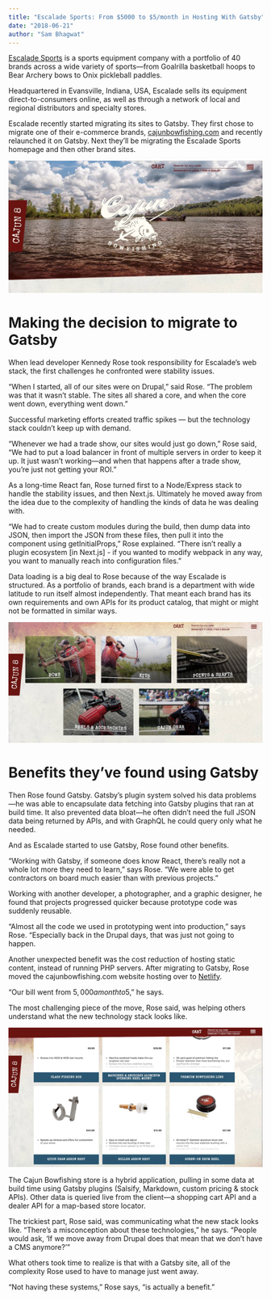 ```yaml
---
title: "Escalade Sports: From $5000 to $5/month in Hosting With Gatsby"
date: "2018-06-21"
author: "Sam Bhagwat"
---
```


[Escalade Sports](https://www.escaladesports.com/) is a sports equipment company with a portfolio of 40 brands across a wide variety of sports—from Goalrilla basketball hoops to Bear Archery bows to Onix pickleball paddles.

Headquartered in Evansville, Indiana, USA, Escalade sells its equipment direct-to-consumers online, as well as through a network of local and regional distributors and specialty stores.

Escalade recently started migrating its sites to Gatsby. They first chose to migrate one of their e-commerce brands, [cajunbowfishing.com](https://cajunbowfishing.com/) and recently relaunched it on Gatsby. Next they’ll be migrating the Escalade Sports homepage and then other brand sites.

![cajunbowfishing.com homepage](./cajun-bowfishing-homepage.jpg)

# Making the decision to migrate to Gatsby

When lead developer Kennedy Rose took responsibility for Escalade’s web stack, the first challenges he confronted were stability issues.

“When I started, all of our sites were on Drupal,” said Rose. “The problem was that it wasn’t stable. The sites all shared a core, and when the core went down, everything went down.”

Successful marketing efforts created traffic spikes — but the technology stack couldn’t keep up with demand.

“Whenever we had a trade show, our sites would just go down,” Rose said, “We had to put a load balancer in front of multiple servers in order to keep it up. It just wasn’t working—and when that happens after a trade show, you’re just not getting your ROI.”

As a long-time React fan, Rose turned first to a Node/Express stack to handle the stability issues, and then Next.js. Ultimately he moved away from the idea due to the complexity of handling the kinds of data he was dealing with.

“We had to create custom modules during the build, then dump data into JSON, then import the JSON from these files, then pull it into the component using getInitialProps,” Rose explained. “There isn’t really a plugin ecosystem [in Next.js] - if you wanted to modify webpack in any way, you want to manually reach into configuration files.”

Data loading is a big deal to Rose because of the way Escalade is structured. As a portfolio of brands, each brand is a department with wide latitude to run itself almost independently. That meant each brand has its own requirements and own APIs for its product catalog, that might or might not be formatted in similar ways.

![cajunbowfishing.com product categories](./cajun-bowfishing-product-categories.jpg)

# Benefits they’ve found using Gatsby

Then Rose found Gatsby. Gatsby’s plugin system solved his data problems—he was able to encapsulate data fetching into Gatsby plugins that ran at build time. It also prevented data bloat—he often didn’t need the full JSON data being returned by APIs, and with GraphQL he could query only what he needed.

And as Escalade started to use Gatsby, Rose found other benefits.

“Working with Gatsby, if someone does know React, there’s really not a whole lot more they need to learn,” says Rose. “We were able to get contractors on board much easier than with previous projects.”

Working with another developer, a photographer, and a graphic designer, he found that projects progressed quicker because prototype code was suddenly reusable.

“Almost all the code we used in prototyping went into production,” says Rose. “Especially back in the Drupal days, that was just not going to happen.

Another unexpected benefit was the cost reduction of hosting static content, instead of running PHP servers. After migrating to Gatsby, Rose moved the cajunbowfishing.com website hosting over to [Netlify](www.netlify.com).

“Our bill went from $5,000 a month to$5,” he says.

The most challenging piece of the move, Rose said, was helping others understand what the new technology stack looks like.

![cajunbowfishing.com products](./cajun-bowfishing-products.jpg)

The Cajun Bowfishing store is a hybrid application, pulling in some data at build time using Gatsby plugins (Salsify, Markdown, custom pricing & stock APIs). Other data is queried live from the client—a shopping cart API and a dealer API for a map-based store locator.

The trickiest part, Rose said, was communicating what the new stack looks like. “There’s a misconception about these technologies,” he says. “People would ask, ‘If we move away from Drupal does that mean that we don’t have a CMS anymore?’”

What others took time to realize is that with a Gatsby site, all of the complexity Rose used to have to manage just went away.

“Not having these systems,” Rose says, “is actually a benefit.”
